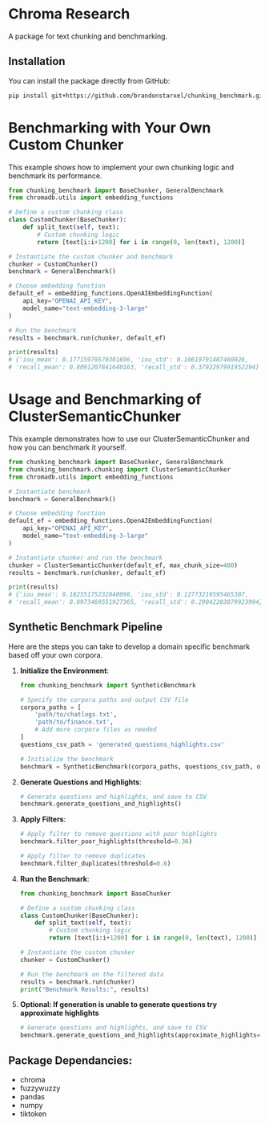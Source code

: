# Chroma Research

A package for text chunking and benchmarking.

## Installation

You can install the package directly from GitHub:

```bash
pip install git+https://github.com/brandonstarxel/chunking_benchmark.git
```


# Benchmarking with Your Own Custom Chunker
This example shows how to implement your own chunking logic and benchmark its performance.
```python
from chunking_benchmark import BaseChunker, GeneralBenchmark
from chromadb.utils import embedding_functions

# Define a custom chunking class
class CustomChunker(BaseChunker):
    def split_text(self, text):
        # Custom chunking logic
        return [text[i:i+1200] for i in range(0, len(text), 1200)]

# Instantiate the custom chunker and benchmark
chunker = CustomChunker()
benchmark = GeneralBenchmark()

# Choose embedding function
default_ef = embedding_functions.OpenAIEmbeddingFunction(
    api_key="OPENAI_API_KEY",
    model_name="text-embedding-3-large"
)

# Run the benchmark
results = benchmark.run(chunker, default_ef)

print(results)
# {'iou_mean': 0.17715979570301696, 'iou_std': 0.10619791407460026, 
# 'recall_mean': 0.8091207841640163, 'recall_std': 0.3792297991952294}
```

# Usage and Benchmarking of ClusterSemanticChunker
This example demonstrates how to use our ClusterSemanticChunker and how you can benchmark it yourself.
```python
from chunking_benchmark import BaseChunker, GeneralBenchmark
from chunking_benchmark.chunking import ClusterSemanticChunker
from chromadb.utils import embedding_functions

# Instantiate benchmark
benchmark = GeneralBenchmark()

# Choose embedding function
default_ef = embedding_functions.OpenAIEmbeddingFunction(
    api_key="OPENAI_API_KEY",
    model_name="text-embedding-3-large"
)

# Instantiate chunker and run the benchmark
chunker = ClusterSemanticChunker(default_ef, max_chunk_size=400)
results = benchmark.run(chunker, default_ef)

print(results)
# {'iou_mean': 0.18255175232840098, 'iou_std': 0.12773219595465307, 
# 'recall_mean': 0.8973469551927365, 'recall_std': 0.29042203879923994}
```

## Synthetic Benchmark Pipeline

Here are the steps you can take to develop a domain specific benchmark based off your own corpora.

1. **Initialize the Environment**:

    ```python
    from chunking_benchmark import SyntheticBenchmark
    
    # Specify the corpora paths and output CSV file
    corpora_paths = [
        'path/to/chatlogs.txt',
        'path/to/finance.txt',
        # Add more corpora files as needed
    ]
    questions_csv_path = 'generated_questions_highlights.csv'
    
    # Initialize the benchmark
    benchmark = SyntheticBenchmark(corpora_paths, questions_csv_path, openai_api_key="OPENAI_API_KEY")
    ```

2. **Generate Questions and Highlights**:

    ```python
    # Generate questions and highlights, and save to CSV
    benchmark.generate_questions_and_highlights()
    ```

3. **Apply Filters**:

    ```python
    # Apply filter to remove questions with poor highlights
    benchmark.filter_poor_highlights(threshold=0.36)
    
    # Apply filter to remove duplicates
    benchmark.filter_duplicates(threshold=0.6)
    ```

4. **Run the Benchmark**:

    ```python
    from chunking_benchmark import BaseChunker

    # Define a custom chunking class
    class CustomChunker(BaseChunker):
        def split_text(self, text):
            # Custom chunking logic
            return [text[i:i+1200] for i in range(0, len(text), 1200)]

    # Instantiate the custom chunker
    chunker = CustomChunker()

    # Run the benchmark on the filtered data
    results = benchmark.run(chunker)
    print("Benchmark Results:", results)
    ```

2. **Optional: If generation is unable to generate questions try approximate highlights**

    ```python
    # Generate questions and highlights, and save to CSV
    benchmark.generate_questions_and_highlights(approximate_highlights=True)
    ```
## Package Dependancies:
- chroma
- fuzzywuzzy
- pandas
- numpy
- tiktoken